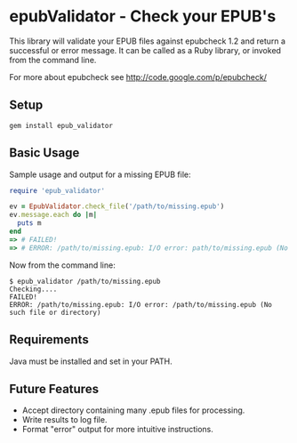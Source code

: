 # epubValidator - Check your EPUB's

This library will validate your EPUB files against epubcheck 1.2 and return a successful or error message. It can be called as a Ruby library, or invoked from the command line.

For more about epubcheck see http://code.google.com/p/epubcheck/


## Setup

```
gem install epub_validator
```

## Basic Usage

Sample usage and output for a missing EPUB file:

``` ruby
require 'epub_validator'

ev = EpubValidator.check_file('/path/to/missing.epub')
ev.message.each do |m|
  puts m
end
=> # FAILED!
=> # ERROR: /path/to/missing.epub: I/O error: path/to/missing.epub (No such file or directory)
```

Now from the command line:

``` terminal
$ epub_validator /path/to/missing.epub
Checking....
FAILED!
ERROR: /path/to/missing.epub: I/O error: /path/to/missing.epub (No such file or directory)
```


## Requirements

Java must be installed and set in your PATH.

## Future Features

* Accept directory containing many .epub files for processing.
* Write results to log file.
* Format "error" output for more intuitive instructions.
